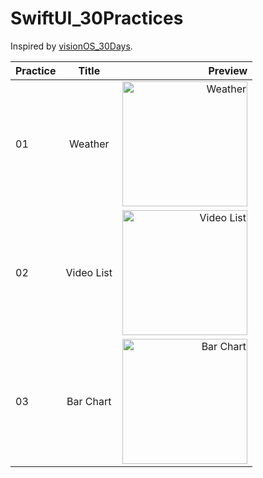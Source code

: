 # SwiftUI_30Practices

Inspired by [visionOS_30Days](https://github.com/satoshi0212/visionOS_30Days).

| Practice      | Title       | Preview       |
| -------------- |:--------------:| --------------:|
| 01 | Weather | <img src="https://github.com/yuchenz27/SwiftUI_30Practices/assets/44870300/77d84e4b-ff0d-45d3-aa9b-0a78e14d460c" alt="Weather" width="200"> |
| 02 | Video List | <img src="https://github.com/yuchenz27/SwiftUI_30Practices/assets/44870300/56b2c7d3-c58b-40c9-a95f-e03cc8c9adab" alt="Video List" width="200"> |
| 03 | Bar Chart | <img src="https://github.com/yuchenz27/SwiftUI_30Practices/assets/44870300/5abcea29-8ba2-4f97-ae45-e2c378808b60" alt="Bar Chart" width="200"> |
